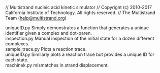 // Multistrand nucleic acid kinetic simulator
// Copyright (c) 2010-2017 California Institute of Technology. All rights reserved.
// The Multistrand Team (help@multistrand.org)

uniqueID.py 			Simply demonstrates a function that generates a unique identifier given a complex and dot-paren.  
inspection.py			Manual inspection of the initial state for a dozen different complexes.  
sample_trace.py			Plots a reaction trace.  
uniqueID.py			Similarly plots a reaction trace but provides a unique ID for each state.  
machinek.py			mismatches in strand displacement.  
